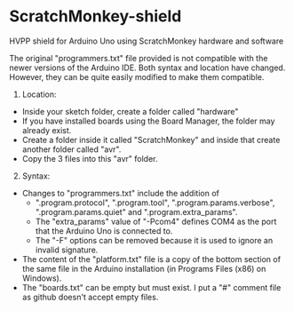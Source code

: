 # ScratchMonkey-shield
HVPP shield for Arduino Uno using ScratchMonkey hardware and software

The original "programmers.txt" file provided is not compatible with the newer versions of the Arduino IDE. 
Both syntax and location have changed. However, they can be quite easily modified to make them compatible. 
1. Location: 
- Inside your sketch folder, create a folder called "hardware" 
- If you have installed boards using the Board Manager, the folder may already exist. 
- Create a folder inside it called "ScratchMonkey" and inside that create another folder called "avr". 
- Copy the 3 files into this "avr" folder. 
2. Syntax: 
- Changes to "programmers.txt" include the addition of 
    - ".program.protocol", ".program.tool", ".program.params.verbose", ".program.params.quiet" and ".program.extra_params". 
    - The "extra_params" value of "-Pcom4" defines COM4 as the port that the Arduino Uno is connected to. 
    - The "-F" options can be removed because it is used to ignore an invalid signature. 
- The content of the "platform.txt" file is a copy of the bottom section of the same file in the Arduino installation (in Programs Files (x86) on Windows). 
- The "boards.txt" can be empty but must exist. I put a "#" comment file as github doesn't accept empty files. 

